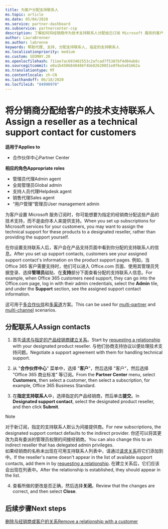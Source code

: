 ```yaml
---
title: 为客户分配支持联系人
ms.topic: article
ms.date: 05/04/2020
ms.service: partner-dashboard
ms.subservice: partnercenter-csp
description: 了解如何将经销商作为技术支持联系人分配给已订阅 Microsoft 服务的客户。
author: LauraBrenner
ms.author: labrenne
keywords: 帮助代理, 支持, 分配支持联系人, 指定的支持联系人
ms.localizationpriority: medium
ms.custom: SEOMAY.20
ms.openlocfilehash: 711ee7ac693402553c2afcad7f5387bf4d04ab6c
ms.sourcegitcommit: e0a1b4506840486f4bb82620051e0f6a5e81662a
ms.translationtype: MT
ms.contentlocale: zh-CN
ms.lasthandoff: 06/18/2020
ms.locfileid: "84990978"
---
```

# <a name="assign-a-reseller-as-a-technical-support-contact-for-customers"></a><span data-ttu-id="a20ab-104">将分销商分配给客户的技术支持联系人</span><span class="sxs-lookup"><span data-stu-id="a20ab-104">Assign a reseller as a technical support contact for customers</span></span>

<span data-ttu-id="a20ab-105">**适用于**</span><span class="sxs-lookup"><span data-stu-id="a20ab-105">**Applies to**</span></span>

- <span data-ttu-id="a20ab-106">合作伙伴中心</span><span class="sxs-lookup"><span data-stu-id="a20ab-106">Partner Center</span></span>

<span data-ttu-id="a20ab-107">**相应的角色**</span><span class="sxs-lookup"><span data-stu-id="a20ab-107">**Appropriate roles**</span></span>

- <span data-ttu-id="a20ab-108">管理员代理</span><span class="sxs-lookup"><span data-stu-id="a20ab-108">Admin agent</span></span>
- <span data-ttu-id="a20ab-109">全局管理员</span><span class="sxs-lookup"><span data-stu-id="a20ab-109">Global admin</span></span>
- <span data-ttu-id="a20ab-110">支持人员代理</span><span class="sxs-lookup"><span data-stu-id="a20ab-110">Helpdesk agent</span></span>
- <span data-ttu-id="a20ab-111">销售代理</span><span class="sxs-lookup"><span data-stu-id="a20ab-111">Sales agent</span></span>
- <span data-ttu-id="a20ab-112">“用户管理”管理员</span><span class="sxs-lookup"><span data-stu-id="a20ab-112">User management admin</span></span>

<span data-ttu-id="a20ab-113">为客户设置 Microsoft 服务订阅时，你可能想要为指定的经销商分配这些产品的技术支持，而不是由你本人来提供支持。</span><span class="sxs-lookup"><span data-stu-id="a20ab-113">When you set up subscriptions for Microsoft services for your customers, you may want to assign the technical support for these products to a designated reseller, rather than providing the support yourself.</span></span>

<span data-ttu-id="a20ab-114">在你设置支持联系人后，客户会在产品支持页面中看到你分配的支持联系人的信息。</span><span class="sxs-lookup"><span data-stu-id="a20ab-114">After you set up support contacts, customers see your assigned support contact's information on the product support pages.</span></span> <span data-ttu-id="a20ab-115">例如，当 Office 365 客户需要支持时，他们可以进入 Office.com 页面、使用其管理员凭据登录、选择**管理员**磁贴、在**支持**部分下面查看分配的支持联系人信息。</span><span class="sxs-lookup"><span data-stu-id="a20ab-115">For example, when Office 365 customers need support, they can go into the Office.com page, log in with their admin credentials, select the **Admin** tile, and under the **Support** section, see the assigned support contact information.</span></span>

<span data-ttu-id="a20ab-116">这可用于[多合作伙伴](multipartner.md)和[多渠道](multichannel.md)方案。</span><span class="sxs-lookup"><span data-stu-id="a20ab-116">This can be used for [multi-partner](multipartner.md) and [multi-channel](multichannel.md) scenarios.</span></span> 

<a href="" id="assigncontacts"></a>
## <a name="assign-contacts"></a><span data-ttu-id="a20ab-117">分配联系人</span><span class="sxs-lookup"><span data-stu-id="a20ab-117">Assign contacts</span></span>

1.  <span data-ttu-id="a20ab-118">首先[请求与指定的产品经销商建立关系](request-a-relationship-with-a-customer.md)。</span><span class="sxs-lookup"><span data-stu-id="a20ab-118">Start by [requesting a relationship](request-a-relationship-with-a-customer.md) with your designated product reseller.</span></span> <span data-ttu-id="a20ab-119">与他们协商支持协议以便处理技术支持问题。</span><span class="sxs-lookup"><span data-stu-id="a20ab-119">Negotiate a support agreement with them for handling technical support.</span></span>

2.  <span data-ttu-id="a20ab-120">从 "**合作伙伴中心**" 菜单中，选择 "**客户**"，然后选择 "客户"，然后选择 "Office 365 商业标准" 等订阅。</span><span class="sxs-lookup"><span data-stu-id="a20ab-120">From the **Partner Center** menu, select **Customers**, then select a customer, then select a subscription, for example, Office 365 Business Standard.</span></span>

3.  <span data-ttu-id="a20ab-121">在**指定支持联系人**中，选择指定的产品经销商，然后单击**提交**。</span><span class="sxs-lookup"><span data-stu-id="a20ab-121">In  **Designated support contact**, select the designated product reseller, and then click **Submit**.</span></span> 

   >[!NOTE]  
 ><span data-ttu-id="a20ab-122">对于新订阅，指定的支持联系人默认为间接提供商。</span><span class="sxs-lookup"><span data-stu-id="a20ab-122">For new subscriptions, the designated support contact defaults to the indirect provider.</span></span> <span data-ttu-id="a20ab-123">你还可以将其更改为具有委派的管理员权限的间接经销商。</span><span class="sxs-lookup"><span data-stu-id="a20ab-123">You can also change this to an indirect reseller that has delegated admin privileges.</span></span>    
><span data-ttu-id="a20ab-124">如果经销商的名称未出现在可用支持联系人列表中，请通过[请求关系](request-a-relationship-with-a-customer.md)将它们添加到中。</span><span class="sxs-lookup"><span data-stu-id="a20ab-124">If the reseller's name doesn't appear in the list of available support contacts, add them in by [requesting a relationship](request-a-relationship-with-a-customer.md).</span></span> <span data-ttu-id="a20ab-125">在建立关系后，它们应该会出现在列表中。</span><span class="sxs-lookup"><span data-stu-id="a20ab-125">After the relationship is established, they should appear in the list.</span></span>  

4.  <span data-ttu-id="a20ab-126">查看所做的更改是否正确，然后选择**关闭**。</span><span class="sxs-lookup"><span data-stu-id="a20ab-126">Review that the changes are correct, and then select **Close**.</span></span>

## <a name="next-steps"></a><span data-ttu-id="a20ab-127">后续步骤</span><span class="sxs-lookup"><span data-stu-id="a20ab-127">Next steps</span></span>

[<span data-ttu-id="a20ab-128">删除与经销商或客户的关系</span><span class="sxs-lookup"><span data-stu-id="a20ab-128">Remove a relationship with a customer</span></span>](remove-a-relationship.md)